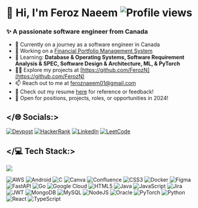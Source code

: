 # 👋 Hi, I'm Feroz Naeem  ![Profile views](https://komarev.com/ghpvc/?username=ferozn&label=Profile%20views&color=2b2b2b&style=flat-square)

### ✨ A passionate software engineer from Canada

- 🚀 Currently on a journey as a software engineer in Canada
- 🔭 Working on a [Financial Portfolio Management System](https://github.com/FerozN/Financial-Portfolio-Management-System)
- 🎯 Learning: **Database & Operating Systems, Software Requirement Analysis & SPEC, Software Design & Architecture, ML, & PyTorch**
- 👨‍💻 Explore my projects at [https://github.com/FerozN](https://github.com/FerozN)
- 📫 Reach out to me at [feroznaeem01@gmail.com](mailto:feroznaeem01@gmail.com)
- 📄 Check out my resume [here](https://docs.google.com/document/d/1bg_Ylnulw27RKRnn_HbnJDazFJ5eosWgafLB0ZTT9PE/edit?usp=sharing) for reference or feedback!
- 💼 Open for positions, projects, roles, or opportunities in 2024!

## </🌐 Socials:>

[![Devpost](https://img.shields.io/badge/Devpost-%23005696?style=flat-square&logo=devpost&logoColor=white)](https://devpost.com/FerozN?ref_content=user-portfolio&ref_feature=portfolio&ref_medium=global-nav)
[![HackerRank](https://img.shields.io/badge/HackerRank-2C2C2C?style=flat-square&logo=hackerrank&logoColor=green)](https://www.hackerrank.com/feroznaeem01)
[![LinkedIn](https://img.shields.io/badge/LinkedIn-0A66C2?style=flat-square&logo=linkedin&logoColor=white)](https://www.linkedin.com/in/FerozN/)
[![LeetCode](https://img.shields.io/badge/LeetCode-FFA116?style=flat-square&logo=leetcode&logoColor=black)](https://leetcode.com/feroznaeem01/)

## </💻 Tech Stack:>

![](https://github-readme-stats.vercel.app/api/top-langs/?username=ferozn&theme=dark&hide_border=false&include_all_commits=true&count_private=false&layout=compact)

![AWS](https://img.shields.io/badge/AWS-%23FF9900?style=flat-square&logo=amazon-aws&logoColor=white)
![Android](https://img.shields.io/badge/Android-3DDC84?style=flat-square&logo=android&logoColor=white)
![C](https://img.shields.io/badge/c-%2300599C?style=flat-square&logo=c&logoColor=white)
![Canva](https://img.shields.io/badge/Canva-%2300C4CC?style=flat-square&logo=Canva&logoColor=white)
![Confluence](https://img.shields.io/badge/confluence-%23172BF4?style=flat-square&logo=confluence&logoColor=white)
![CSS3](https://img.shields.io/badge/css3-%231572B6?style=flat-square&logo=css3&logoColor=white)
![Docker](https://img.shields.io/badge/docker-%230db7ed?style=flat-square&logo=docker&logoColor=white)
![Figma](https://img.shields.io/badge/figma-%23F24E1E?style=flat-square&logo=figma&logoColor=white)
![FastAPI](https://img.shields.io/badge/FastAPI-005571?style=flat-square&logo=fastapi)
![Go](https://img.shields.io/badge/go-%2300ADD8?style=flat-square&logo=go&logoColor=white)
![Google Cloud](https://img.shields.io/badge/GoogleCloud-%234285F4?style=flat-square&logo=google-cloud&logoColor=white)
![HTML5](https://img.shields.io/badge/html5-%23E34F26?style=flat-square&logo=html5&logoColor=white)
![Java](https://img.shields.io/badge/java-%23ED8B00?style=flat-square&logo=openjdk&logoColor=white)
![JavaScript](https://img.shields.io/badge/javascript-%23323330?style=flat-square&logo=javascript&logoColor=%23F7DF1E)
![Jira](https://img.shields.io/badge/jira-%230A0FFF?style=flat-square&logo=jira&logoColor=white)
![JWT](https://img.shields.io/badge/JWT-black?style=flat-square&logo=JSON%20web%20tokens)
![MongoDB](https://img.shields.io/badge/MongoDB-%234ea94b?style=flat-square&logo=mongodb&logoColor=white)
![MySQL](https://img.shields.io/badge/mysql-%2300000f?style=flat-square&logo=mysql&logoColor=white)
![NodeJS](https://img.shields.io/badge/node.js-6DA55F?style=flat-square&logo=node.js&logoColor=white)
![Oracle](https://img.shields.io/badge/Oracle-F80000?style=flat-square&logo=oracle&logoColor=white)
![PyTorch](https://img.shields.io/badge/PyTorch-%23EE4C2C?style=flat-square&logo=PyTorch&logoColor=white)
![Python](https://img.shields.io/badge/python-3670A0?style=flat-square&logo=python&logoColor=ffdd54)
![React](https://img.shields.io/badge/react-%2320232a?style=flat-square&logo=react&logoColor=%2361DAFB)
![TypeScript](https://img.shields.io/badge/typescript-%23007ACC?style=flat-square&logo=typescript&logoColor=white)
